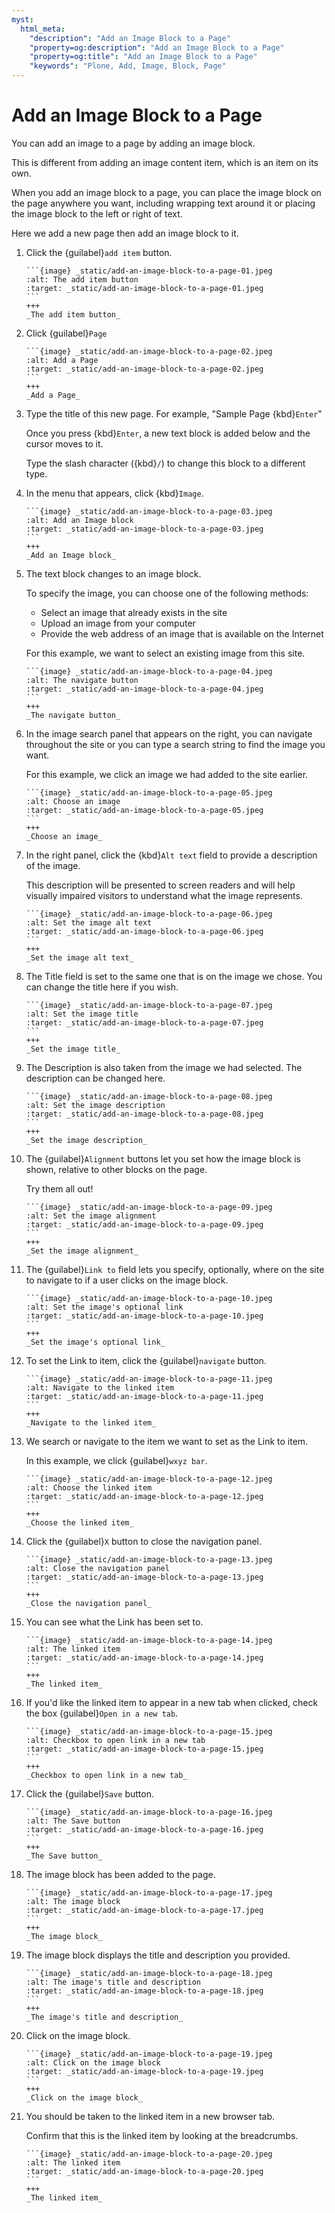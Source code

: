 ```yaml
---
myst:
  html_meta:
    "description": "Add an Image Block to a Page"
    "property=og:description": "Add an Image Block to a Page"
    "property=og:title": "Add an Image Block to a Page"
    "keywords": "Plone, Add, Image, Block, Page"
---
```


# Add an Image Block to a Page

You can add an image to a page by adding an image block.

This is different from adding an image content item, which is an item on its own.

When you add an image block to a page, you can place the image block on the page anywhere you want, including wrapping text around it or placing the image block to the left or right of text.

Here we add a new page then add an image block to it.

1. Click the {guilabel}`add item` button.

   ````{card}
   ```{image} _static/add-an-image-block-to-a-page-01.jpeg
   :alt: The add item button
   :target: _static/add-an-image-block-to-a-page-01.jpeg
   ```
   +++
   _The add item button_
   ````

2. Click {guilabel}`Page`

   ````{card}
   ```{image} _static/add-an-image-block-to-a-page-02.jpeg
   :alt: Add a Page
   :target: _static/add-an-image-block-to-a-page-02.jpeg
   ```
   +++
   _Add a Page_
   ````

3. Type the title of this new page. For example, "Sample Page {kbd}`Enter`"

    Once you press {kbd}`Enter`, a new text block is added below and the cursor moves to it.
    
    Type the slash character ({kbd}`/`) to change this block to a different type.


4. In the menu that appears, click {kbd}`Image`.

   ````{card}
   ```{image} _static/add-an-image-block-to-a-page-03.jpeg
   :alt: Add an Image block
   :target: _static/add-an-image-block-to-a-page-03.jpeg
   ```
   +++
   _Add an Image block_
   ````

5. The text block changes to an image block.

    To specify the image, you can choose one of the following methods:

   - Select an image that already exists in the site
   - Upload an image from your computer
   - Provide the web address of an image that is available on the Internet

    For this example, we want to select an existing image from this site.

   ````{card}
   ```{image} _static/add-an-image-block-to-a-page-04.jpeg
   :alt: The navigate button
   :target: _static/add-an-image-block-to-a-page-04.jpeg
   ```
   +++
   _The navigate button_
   ````

6. In the image search panel that appears on the right, you can navigate throughout the site or you can type a search string to find the image you want. 

    For this example, we click an image we had added to the site earlier.

   ````{card}
   ```{image} _static/add-an-image-block-to-a-page-05.jpeg
   :alt: Choose an image
   :target: _static/add-an-image-block-to-a-page-05.jpeg
   ```
   +++
   _Choose an image_
   ````

7. In the right panel, click the {kbd}`Alt text` field to provide a description of the image.

    This description will be presented to screen readers and will help visually impaired visitors to understand what the image represents.

   ````{card}
   ```{image} _static/add-an-image-block-to-a-page-06.jpeg
   :alt: Set the image alt text
   :target: _static/add-an-image-block-to-a-page-06.jpeg
   ```
   +++
   _Set the image alt text_
   ````

8. The Title field is set to the same one that is on the image we chose. You can change the title here if you wish.

   ````{card}
   ```{image} _static/add-an-image-block-to-a-page-07.jpeg
   :alt: Set the image title
   :target: _static/add-an-image-block-to-a-page-07.jpeg
   ```
   +++
   _Set the image title_
   ````

9. The Description is also taken from the image we had selected. The description can be changed here.

   ````{card}
   ```{image} _static/add-an-image-block-to-a-page-08.jpeg
   :alt: Set the image description
   :target: _static/add-an-image-block-to-a-page-08.jpeg
   ```
   +++
   _Set the image description_
   ````

10. The {guilabel}`Alignment` buttons let you set how the image block is shown, relative to other blocks on the page.

    Try them all out!

      ````{card}
      ```{image} _static/add-an-image-block-to-a-page-09.jpeg
      :alt: Set the image alignment
      :target: _static/add-an-image-block-to-a-page-09.jpeg
      ```
      +++
      _Set the image alignment_
      ````

11. The {guilabel}`Link to` field lets you specify, optionally, where on the site to navigate to if a user clicks on the image block.

      ````{card}
      ```{image} _static/add-an-image-block-to-a-page-10.jpeg
      :alt: Set the image's optional link
      :target: _static/add-an-image-block-to-a-page-10.jpeg
      ```
      +++
      _Set the image's optional link_
      ````

12. To set the Link to item, click the {guilabel}`navigate` button.

      ````{card}
      ```{image} _static/add-an-image-block-to-a-page-11.jpeg
      :alt: Navigate to the linked item
      :target: _static/add-an-image-block-to-a-page-11.jpeg
      ```
      +++
      _Navigate to the linked item_
      ````

13. We search or navigate to the item we want to set as the Link to item. 

    In this example, we click {guilabel}`wxyz bar`.

      ````{card}
      ```{image} _static/add-an-image-block-to-a-page-12.jpeg
      :alt: Choose the linked item
      :target: _static/add-an-image-block-to-a-page-12.jpeg
      ```
      +++
      _Choose the linked item_
      ````

14. Click the {guilabel}`X` button to close the navigation panel.

      ````{card}
      ```{image} _static/add-an-image-block-to-a-page-13.jpeg
      :alt: Close the navigation panel
      :target: _static/add-an-image-block-to-a-page-13.jpeg
      ```
      +++
      _Close the navigation panel_
      ````

15. You can see what the Link has been set to.

      ````{card}
      ```{image} _static/add-an-image-block-to-a-page-14.jpeg
      :alt: The linked item
      :target: _static/add-an-image-block-to-a-page-14.jpeg
      ```
      +++
      _The linked item_
      ````

16. If you'd like the linked item to appear in a new tab when clicked, check the box {guilabel}`Open in a new tab`.

      ````{card}
      ```{image} _static/add-an-image-block-to-a-page-15.jpeg
      :alt: Checkbox to open link in a new tab
      :target: _static/add-an-image-block-to-a-page-15.jpeg
      ```
      +++
      _Checkbox to open link in a new tab_
      ````

17. Click the {guilabel}`Save` button.

      ````{card}
      ```{image} _static/add-an-image-block-to-a-page-16.jpeg
      :alt: The Save button
      :target: _static/add-an-image-block-to-a-page-16.jpeg
      ```
      +++
      _The Save button_
      ````

18. The image block has been added to the page.

      ````{card}
      ```{image} _static/add-an-image-block-to-a-page-17.jpeg
      :alt: The image block
      :target: _static/add-an-image-block-to-a-page-17.jpeg
      ```
      +++
      _The image block_
      ````

19. The image block displays the title and description you provided.

      ````{card}
      ```{image} _static/add-an-image-block-to-a-page-18.jpeg
      :alt: The image's title and description
      :target: _static/add-an-image-block-to-a-page-18.jpeg
      ```
      +++
      _The image's title and description_
      ````

20. Click on the image block.

      ````{card}
      ```{image} _static/add-an-image-block-to-a-page-19.jpeg
      :alt: Click on the image block
      :target: _static/add-an-image-block-to-a-page-19.jpeg
      ```
      +++
      _Click on the image block_
      ````

21. You should be taken to the linked item in a new browser tab.

    Confirm that this is the linked item by looking at the breadcrumbs.

    ````{card}
    ```{image} _static/add-an-image-block-to-a-page-20.jpeg
    :alt: The linked item
    :target: _static/add-an-image-block-to-a-page-20.jpeg
    ```
    +++
    _The linked item_
    ````
